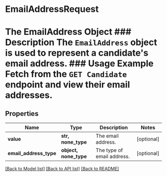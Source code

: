 # EmailAddressRequest

# The EmailAddress Object ### Description The `EmailAddress` object is used to represent a candidate's email address.  ### Usage Example Fetch from the `GET Candidate` endpoint and view their email addresses.

## Properties
Name | Type | Description | Notes
------------ | ------------- | ------------- | -------------
**value** | **str, none_type** | The email address. | [optional] 
**email_address_type** | **object, none_type** | The type of email address. | [optional] 

[[Back to Model list]](../README.md#documentation-for-models) [[Back to API list]](../README.md#documentation-for-api-endpoints) [[Back to README]](../README.md)


